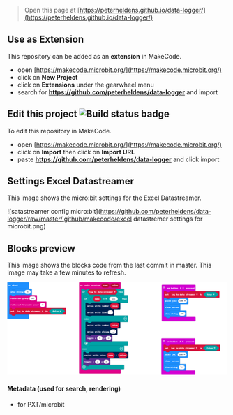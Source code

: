 
> Open this page at [https://peterheldens.github.io/data-logger/](https://peterheldens.github.io/data-logger/)

## Use as Extension

This repository can be added as an **extension** in MakeCode.

* open [https://makecode.microbit.org/](https://makecode.microbit.org/)
* click on **New Project**
* click on **Extensions** under the gearwheel menu
* search for **https://github.com/peterheldens/data-logger** and import

## Edit this project ![Build status badge](https://github.com/peterheldens/data-logger/workflows/MakeCode/badge.svg)

To edit this repository in MakeCode.

* open [https://makecode.microbit.org/](https://makecode.microbit.org/)
* click on **Import** then click on **Import URL**
* paste **https://github.com/peterheldens/data-logger** and click import

## Settings Excel Datastreamer

This image shows the micro:bit settings for the Excel Datastreamer.

![satastreamer config micro:bit](https://github.com/peterheldens/data-logger/raw/master/.github/makecode/excel datastremer settings for microbit.png)


## Blocks preview

This image shows the blocks code from the last commit in master.
This image may take a few minutes to refresh.

![A rendered view of the blocks](https://github.com/peterheldens/data-logger/raw/master/.github/makecode/blocks.png)

#### Metadata (used for search, rendering)

* for PXT/microbit
<script src="https://makecode.com/gh-pages-embed.js"></script><script>makeCodeRender("{{ site.makecode.home_url }}", "{{ site.github.owner_name }}/{{ site.github.repository_name }}");</script>
